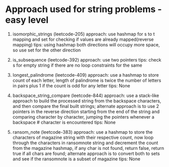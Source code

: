 # Approach used for string problems - easy level

1. isomorphic_strings (leetcode-205)
approach: use hashmap for s to t mapping and set for checking if values are already mapped(reverse mapping)
tips: using hashmap both directions will occupy more space, so use set for the other direction

2. is_subsequence (leetcode-392)
approach: use two pointers
tips: check s for empty string if there are no loop constraints for the same

3. longest_palindrome (leetcode-409)
approach: use a hashmap to store count of each letter, length of palindrome is twice the number of letters in pairs plus 1 if the count is odd for any letter
tips: None

4. backspace_string_compare (leetcode-844)
approach: use a stack-like approach to build the processed string from the backspace characters, and then compare the final built strings; alternate approach is to use 2 pointers in the reverse direction starting from the end of the string and comparing character by character, jumping the pointers whenever a backspace # character is encountered
tips: None

5. ransom_note (leetcode-383)
approach: use a hashmap to store the characters of magazine string with their respective count, now loop through the characters in ransomnote string and decrement the count from the magazine hashmap, if any char is not found, return false, return true if all chars are found; alternate approach is to convert both to sets and see if the ransomnote is a subset of magazine
tips: None